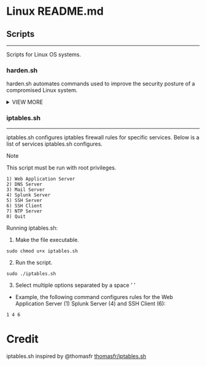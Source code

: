 # Linux README.md

## Scripts

---

Scripts for Linux OS systems.

### harden.sh

harden.sh automates commands used to improve the security posture of a compromised Linux system.

<details><summary>VIEW MORE</summary>

harden.sh preforms the following actions:

- Remove existing chrontab jobs
- Stop remote administration services (SSH)
- Create a new administrator user
- Run updates
- Install packages
- Set DNS server

</details>

### iptables.sh

---

iptables.sh configures iptables firewall rules for specific services. Below is a list of services iptables.sh configures.

> [!NOTE]
> This script must be run with root privileges.

    1) Web Application Server
    2) DNS Server 
    3) Mail Server
    4) Splunk Server
    5) SSH Server
    6) SSH Client
    7) NTP Server
    0) Quit

Running iptables.sh:

1. Make the file executable. 

```
sudo chmod u+x iptables.sh
```

2. Run the script.

```
sudo ./iptables.sh
```
3. Select multiple options separated by a space ' ' 

- Example, the following command configures rules for the Web Application Server (1) Splunk Server (4) and SSH Client (6):

```
1 4 6
```

# Credit

iptables.sh inspired by @thomasfr [thomasfr/iptables.sh](https://gist.github.com/thomasfr/9712418)
